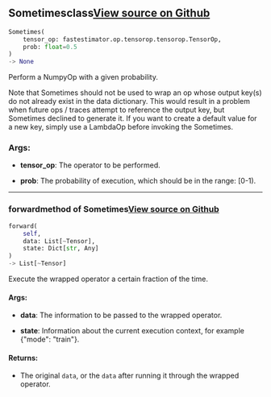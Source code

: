 ## Sometimes<span class="tag">class</span><a class="sourcelink" href=https://github.com/fastestimator/fastestimator/blob/r1.1/fastestimator/op/tensorop/meta/sometimes.py/#L29-L93>View source on Github</a>
```python
Sometimes(
	tensor_op: fastestimator.op.tensorop.tensorop.TensorOp,
	prob: float=0.5
)
-> None
```
Perform a NumpyOp with a given probability.

Note that Sometimes should not be used to wrap an op whose output key(s) do not already exist in the data
dictionary. This would result in a problem when future ops / traces attempt to reference the output key, but
Sometimes declined to generate it. If you want to create a default value for a new key, simply use a LambdaOp before
invoking the Sometimes.


<h3>Args:</h3>


* **tensor_op**: The operator to be performed.

* **prob**: The probability of execution, which should be in the range: [0-1).

---

### forward<span class="tag">method of Sometimes</span><a class="sourcelink" href=https://github.com/fastestimator/fastestimator/blob/r1.1/fastestimator/op/tensorop/meta/sometimes.py/#L74-L93>View source on Github</a>
```python
forward(
	self,
	data: List[~Tensor],
	state: Dict[str, Any]
)
-> List[~Tensor]
```
Execute the wrapped operator a certain fraction of the time.


<h4>Args:</h4>


* **data**: The information to be passed to the wrapped operator.

* **state**: Information about the current execution context, for example {"mode": "train"}. 

<h4>Returns:</h4>

<ul class="return-block"><li>    The original <code>data</code>, or the <code>data</code> after running it through the wrapped operator.</li></ul>

